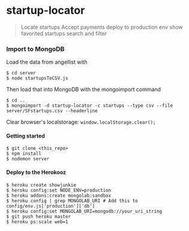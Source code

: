 startup-locator
=====

> Locate startups
> Accept payments
> deploy to production env
> show favorited startups
> search and filter

### Import to MongoDB

Load the data from angellist with

```
$ cd server
$ node startupsToCSV.js
```

Then load that into MongoDB with the mongoimport command

```
$ cd ..
$ mongoimport -d startup-locator -c startups --type csv --file server/SFstartups.csv --headerline
```

Clear browser's localstorage: `window.localStorage.clear();`

#### Getting started
```
$ git clone <this_repo>
$ npm install
$ nodemon server
```

#### Deploy to the Herokooz
```
$ heroku create showjunkie
$ heroku config:set NODE_ENV=production
$ heroku addons:create mongolab:sandbox 
$ heroku config | grep MONGOLAB_URI # Add this to config/env.js['production']['db']
$ heroku config:set MONGOLAB_URI=mongodb://your_uri_string
$ git push heroku master
$ heroku ps:scale web=1
```

